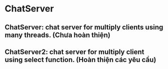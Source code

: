 # ChatServer

## ChatServer: chat server for multiply clients using many threads. (Chưa hoàn thiện)
## ChatServer2: chat server for multiply client using select function. (Hoàn thiện các yêu cầu)
